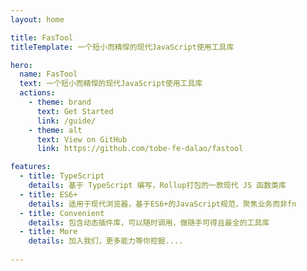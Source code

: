 ```yaml
---
layout: home

title: FasTool
titleTemplate: 一个短小而精悍的现代JavaScript使用工具库

hero:
  name: FasTool
  text: 一个短小而精悍的现代JavaScript使用工具库
  actions:
    - theme: brand
      text: Get Started
      link: /guide/
    - theme: alt
      text: View on GitHub
      link: https://github.com/tobe-fe-dalao/fastool

features:
  - title: TypeScript
    details: 基于 TypeScript 编写，Rollup打包的一款现代 JS 函数类库 
  - title: ES6+
    details: 适用于现代浏览器，基于ES6+的JavaScript规范，聚焦业务而非fn
  - title: Convenient
    details: 包含动态插件库，可以随时调用，做随手可得且最全的工具库
  - title: More
    details: 加入我们，更多能力等你挖掘....  
   
---
```

